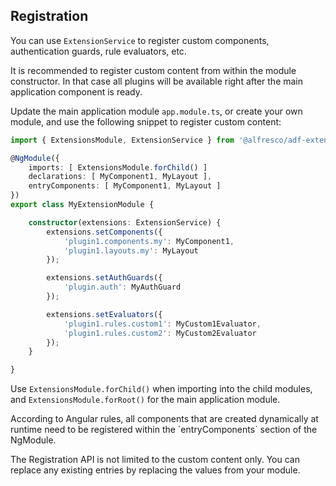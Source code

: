 ## Registration

You can use `ExtensionService` to register custom components, authentication guards,
rule evaluators, etc.

It is recommended to register custom content from within the module constructor.
In that case all plugins will be available right after the main application component is ready.

Update the main application module `app.module.ts`, or create your own module,
and use the following snippet to register custom content:

```typescript
import { ExtensionsModule, ExtensionService } from '@alfresco/adf-extensions';

@NgModule({
    imports: [ ExtensionsModule.forChild() ]
    declarations: [ MyComponent1, MyLayout ],
    entryComponents: [ MyComponent1, MyLayout ]
})
export class MyExtensionModule {

    constructor(extensions: ExtensionService) {
        extensions.setComponents({
            'plugin1.components.my': MyComponent1,
            'plugin1.layouts.my': MyLayout
        });

        extensions.setAuthGuards({
            'plugin.auth': MyAuthGuard
        });

        extensions.setEvaluators({
            'plugin1.rules.custom1': MyCustom1Evaluator,
            'plugin1.rules.custom2': MyCustom2Evaluator
        });
    }

}
```

Use `ExtensionsModule.forChild()` when importing into the child modules,
and `ExtensionsModule.forRoot()` for the main application module.

<p class="warning">
According to Angular rules, all components that are created dynamically at runtime
need to be registered within the `entryComponents` section of the NgModule.
</p>

The Registration API is not limited to the custom content only.
You can replace any existing entries by replacing the values from your module.